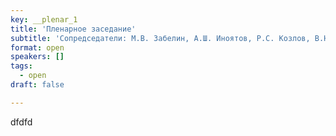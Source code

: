 ```yaml
---
key: __plenar_1
title: 'Пленарное заседание'
subtitle: 'Сопредседатели: М.В. Забелин, А.Ш. Иноятов, Р.С. Козлов, В.Н. Павлов, Л. Фан'
format: open
speakers: []
tags:
  - open
draft: false

---
```


dfdfd